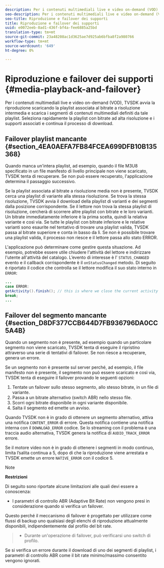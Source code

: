 ```yaml
---
description: Per i contenuti multimediali live e video on-demand (VOD), TVSDK avvia la riproduzione scaricando la playlist associata al bitrate a risoluzione intermedia e scarica i segmenti di contenuti multimediali definiti da tale playlist. Seleziona rapidamente la playlist con bitrate ad alta risoluzione e i supporti associati e continua il processo di download.
seo-description: Per i contenuti multimediali live e video on-demand (VOD), TVSDK avvia la riproduzione scaricando la playlist associata al bitrate a risoluzione intermedia e scarica i segmenti di contenuti multimediali definiti da tale playlist. Seleziona rapidamente la playlist con bitrate ad alta risoluzione e i supporti associati e continua il processo di download.
seo-title: Riproduzione e failover dei supporti
title: Riproduzione e failover dei supporti
uuid: e0072eeb-8ad1-436f-bf4a-fee6885a25bd
translation-type: tm+mt
source-git-commit: 23a48208ac1d3625ae7d925ab6bfba8f2a980766
workflow-type: tm+mt
source-wordcount: '649'
ht-degree: 0%

---
```



# Riproduzione e failover dei supporti {#media-playback-and-failover}

Per i contenuti multimediali live e video on-demand (VOD), TVSDK avvia la riproduzione scaricando la playlist associata al bitrate a risoluzione intermedia e scarica i segmenti di contenuti multimediali definiti da tale playlist. Seleziona rapidamente la playlist con bitrate ad alta risoluzione e i supporti associati e continua il processo di download.

## Failover playlist mancante {#section_4EA0AEFA7FB84FCEA699DFB10B135368}

Quando manca un&#39;intera playlist, ad esempio, quando il file M3U8 specificato in un file manifesto di livello principale non viene scaricato, TVSDK tenta di recuperare. Se non può essere recuperato, l&#39;applicazione determina il passaggio successivo.

Se la playlist associata al bitrate a risoluzione media non è presente, TVSDK cerca una playlist di variante alla stessa risoluzione. Se trova la stessa risoluzione, TVSDK avvia il download della playlist di varianti e dei segmenti dalla posizione corrispondente. Se il lettore non trova la stessa playlist di risoluzione, cercherà di scorrere altre playlist con bitrate e le loro varianti. Un bitrate immediatamente inferiore è la prima scelta, quindi la relativa variante e così via. Se tutte le playlist con bitrate inferiore e le relative varianti sono esaurite nel tentativo di trovare una playlist valida, TVSDK passa al bitrate superiore e conta in basso da lì. Se non è possibile trovare una playlist valida, il processo non riesce e il lettore passa allo stato ERROR.

L&#39;applicazione può determinare come gestire questa situazione. Ad esempio, potrebbe essere utile chiudere l&#39;attività del lettore e indirizzare l&#39;utente all&#39;attività del catalogo. L’evento di interesse è l’ `STATUS_CHANGED` evento e il callback corrispondente è il `onStatusChanged` metodo. Di seguito è riportato il codice che controlla se il lettore modifica il suo stato interno in `ERROR`:

```java
... 
case ERROR: 
getActivity().finish(); // this is where we close the current activity (the Player activity) 
break; 
...
```

## Failover del segmento mancante {#section_D8DF377CCB644D7FB936796DA0CC5A4B}

Quando un segmento non è presente, ad esempio quando un particolare segmento non viene scaricato, TVSDK tenta di eseguire il ripristino attraverso una serie di tentativi di failover. Se non riesce a recuperare, genera un errore.

Se un segmento non è presente sul server perché, ad esempio, il file manifesto non è presente, il segmento non può essere scaricato e così via, TVSDK tenta di eseguire il failover provando le seguenti opzioni:

1. Tentate un failover sullo stesso segmento, allo stesso bitrate, in un file di variante.
1. Passa a un bitrate alternativo (switch ABR) nello stesso file.
1. Scorri ogni bitrate disponibile in ogni variante disponibile.
1. Salta il segmento ed emette un avviso.

Quando TVSDK non è in grado di ottenere un segmento alternativo, attiva una notifica `CONTENT_ERROR` di errore. Questa notifica contiene una notifica interna con il `DOWNLOAD_ERROR` codice. Se lo streaming con il problema è una traccia audio alternativa, TVSDK genera la notifica di `AUDIO_TRACK_ERROR` errore.

Se il motore video non è in grado di ottenere i segmenti in modo continuo, limita l’salita continua a 5, dopo di che la riproduzione viene arrestata e TVSDK emette un errore `NATIVE_ERROR` con il codice 5.

>[!NOTE]
>
>**Restrizioni**
>
>Di seguito sono riportate alcune limitazioni alle quali devi essere a conoscenza:
>
>* I parametri di controllo ABR (Adaptive Bit Rate) non vengono presi in considerazione quando si verifica un failover.
>
>  
Questo perché il meccanismo di failover è progettato per utilizzare come flussi di backup uno qualsiasi degli elenchi di riproduzione attualmente disponibili, indipendentemente dal profilo del bit rate.
>* Durante un&#39;operazione di failover, può verificarsi uno switch di profilo.
>
>  
Se si verifica un errore durante il download di uno dei segmenti di playlist, i parametri di controllo ABR come il bit rate minimo/massimo consentito vengono ignorati.
